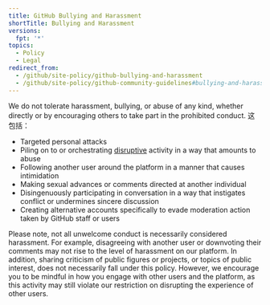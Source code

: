 ```yaml
---
title: GitHub Bullying and Harassment
shortTitle: Bullying and Harassment
versions:
  fpt: '*'
topics:
  - Policy
  - Legal
redirect_from:
  - /github/site-policy/github-bullying-and-harassment
  - /github/site-policy/github-community-guidelines#bullying-and-harassment
---
```


We do not tolerate harassment, bullying, or abuse of any kind, whether directly or by encouraging others to take part in the prohibited conduct. 这包括：

- Targeted personal attacks
- Piling on to or orchestrating [disruptive](/github/site-policy/github-disrupting-the-experience-of-other-users) activity in a way that amounts to abuse
- Following another user around the platform in a manner that causes intimidation
- Making sexual advances or comments directed at another individual
- Disingenuously participating in conversation in a way that instigates conflict or undermines sincere discussion
- Creating alternative accounts specifically to evade moderation action taken by GitHub staff or users

Please note, not all unwelcome conduct is necessarily considered harassment. For example, disagreeing with another user or downvoting their comments may not rise to the level of harassment on our platform. In addition, sharing criticism of public figures or projects, or topics of public interest, does not necessarily fall under this policy. However, we encourage you to be mindful in how you engage with other users and the platform, as this activity may still violate our restriction on disrupting the experience of other users.
